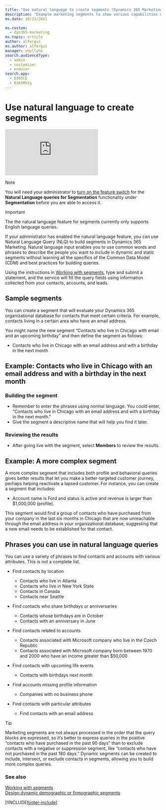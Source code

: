 ```yaml
---
title: "Use natural language to create segments (Dynamics 365 Marketing) | Microsoft Docs"
description: "Example marketing segments to show various capabilities of Natural Language Query in Dynamics 365 Marketing."
ms.date: 10/13/2021

ms.custom: 
  - dyn365-marketing
ms.topic: article
author: alfergus
ms.author: alfergus
manager: shellyha
search.audienceType: 
  - admin
  - customizer
  - enduser
search.app: 
  - D365CE
  - D365Mktg
---
```


# Use natural language to create segments

<div class="embeddedvideo"><iframe src="https://www.microsoft.com/videoplayer/embed/RE4IQy2" frameborder="0" allowfullscreen=""></iframe></div>

> [!NOTE]
> You will need your administrator to [turn on the feature switch](admin-feature-switches.md) for the **Natural Language queries for Segmentation** functionality under **Segmentation** before you are able to access it.

> [!IMPORTANT]
> The the natural language feature for segments currently only supports English language queries.

If your administrator has enabled the natural language feature, you can use Natural Language Query (NLQ) to build segments in Dynamics 365 Marketing. Natural language input enables you to use common words and phrases to describe the people you want to include in dynamic and static segments without learning all the specifics of the Common Data Model (CDM) and best practices for building queries.

Using the instructions in [Working with segments](segmentation-lists-subscriptions.md), type and submit a statement, and the service will fill the query fields using information collected from your contacts, accounts, and leads.

<!--- Most of the examples in this topic will reflect dynamic segments, as static segments are created by manually selecting each member instead of building queries that can find matching results for you, automatically updating the segment as the status of the member contacts and accounts change. -->

## Sample segments

You can create a segment that will evaluate your Dynamics 365 organizational database for contacts that meet certain criteria. For example, contacts living in a certain area who have an email address.

You might name the new segment “Contacts who live in Chicago with email and an upcoming birthday” and then define the segment as follows:

 - Contacts who live in Chicago with an email address and with a birthday in the next month

## Example: Contacts who live in Chicago with an email address and with a birthday in the next month

### Building the segment

- Remember to enter the phrases using normal language. You could enter, "Contacts who live in Chicago with an email address and with a birthday in the next month."
- Give the segment a descriptive name that will help you find it later.

### Reviewing the results

- After going live with the segment, select **Members** to review the results.

## Example: A more complex segment

A more complex segment that includes both profile and behavioral queries gives better results that let you make a better-targeted customer journey, perhaps helping reactivate a lapsed customer. For instance, you can create a segment that includes:

- Account name is Ford and status is active and revenue is larger than $1,000,000 (profile).

This segment would find a group of contacts who have purchased from your company in the last six months in Chicago that are now unreachable through the email address in your organizational database, suggesting that a new email needs to be established for that contact.

## Phrases you can use in natural language queries

You can use a variety of phrases to find contacts and accounts with various attributes. This is not a complete list.

- Find contacts by location
    - Contacts who live in Atlanta
    - Contacts who live in New York State
    - Contacts in Canada
    - Contacts near Seattle

- Find contacts who share birthdays or anniversaries
    - Contacts whose birthdays are in October
    - Contacts with an anniversary in June

- Find contacts related to accounts
    - Contacts associated with Microsoft company who live in the Czech Republic
    - Contacts associated with Microsoft company born between 1970 and 2000 who have an income greater than $50,000

- Find contacts with upcoming life events
    - Contacts with birthdays next month

- Find accounts missing profile information
    - Companies with no business phone

- Find contacts with particular attributes
    - Find contacts with an email address

<!--- You might also wish to promote a new product or service to existing contacts who, based on the type of company they represent, might use it but have not purchased from that category before. This dynamic segment might include:
 - Companies in the healthcare industry with annual revenue over $20 million and that have at least two physical locations
 - Accounts that have purchased in the past year
 - Accounts that have purchased marketing materials in the past and
 - Contacts that have attended your trade-show booth in the past two years
 - Contacts who have purchasing authority who have opened marketing emails in the last 180 days
Contacts in this segment might be more receptive to an email marketing campaign about protective signage than a generic customer list, and it allows for a targeted customer journey more likely to succeed. -->

> [!TIP]
> Marketing segments are not always processed in the order that the query blocks are expressed, so it’s better to express queries in the positive “contacts who have purchased in the past 90 days” than to exclude contacts with a negative or suppression segment, like “contacts who have not purchased in the past 180 days.” Dynamic segments can be created to include, intersect, or exclude contacts in segments, allowing you to build more complex queries.

### See also

[Working with segments](segmentation-lists-subscriptions.md)  
[Design dynamic demographic or firmographic segments](segments-profile.md)

[!INCLUDE[footer-include](../includes/footer-banner.md)]

